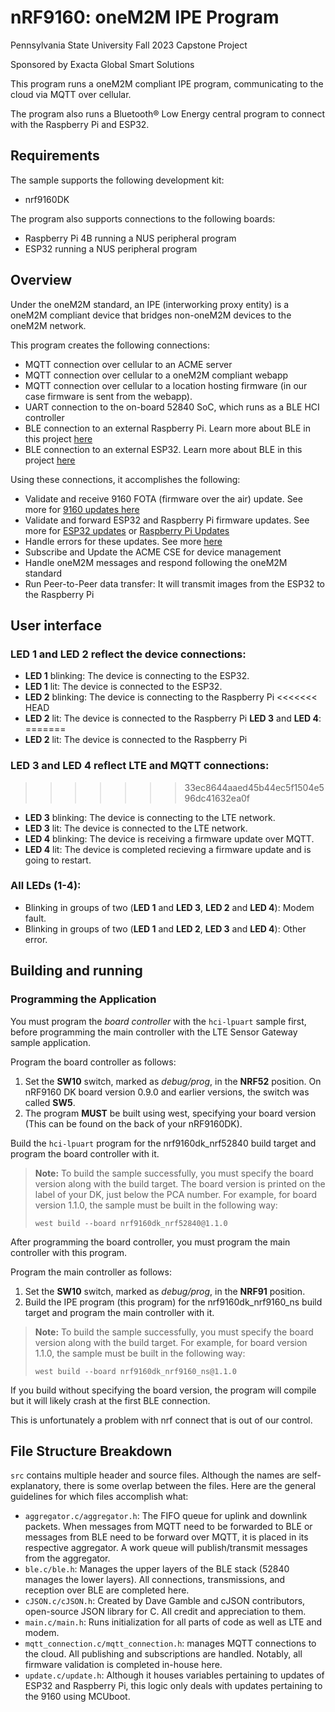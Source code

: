 # nRF9160: oneM2M IPE Program
Pennsylvania State University Fall 2023 Capstone Project

Sponsored by Exacta Global Smart Solutions

This program runs a oneM2M compliant IPE program, communicating to the cloud via MQTT over cellular.

The program also runs a Bluetooth® Low Energy central program to connect with the Raspberry Pi and ESP32.

## Requirements

The sample supports the following development kit:

- nrf9160DK

The program also supports connections to the following boards:

- Raspberry Pi 4B running a NUS peripheral program
- ESP32 running a NUS peripheral program

## Overview

Under the oneM2M standard, an IPE (interworking proxy entity) is a oneM2M compliant device that bridges non-oneM2M devices to the oneM2M network.

This program creates the following connections:

- MQTT connection over cellular to an ACME server
- MQTT connection over cellular to a oneM2M compliant webapp
- MQTT connection over cellular to a location hosting firmware (in our case firmware is sent from the webapp).
- UART connection to the on-board 52840 SoC, which runs as a BLE HCI controller
- BLE connection to an external Raspberry Pi. Learn more about BLE in this project [here](../../docs/Bluetooth.md)
- BLE connection to an external ESP32. Learn more about BLE in this project [here](../../docs/Bluetooth.md)

Using these connections, it accomplishes the following:

- Validate and receive 9160 FOTA (firmware over the air) update. See more for [9160 updates here](../../docs/9160Update.md)
- Validate and forward ESP32 and Raspberry Pi firmware updates. See more for [ESP32 updates](../../docs/ESP32Update.md) or [Raspberry Pi Updates](../../docs/RpiUpdate.md)
- Handle errors for these updates. See more [here](../../docs/firmwareUpdate.md)
- Subscribe and Update the ACME CSE for device management
- Handle oneM2M messages and respond following the oneM2M standard
- Run Peer-to-Peer data transfer: It will transmit images from the ESP32 to the Raspberry Pi

## User interface
### **LED 1** and **LED 2** reflect the device connections:
- **LED 1** blinking: The device is connecting to the ESP32.
- **LED 1** lit: The device is connected to the ESP32.
- **LED 2** blinking: The device is connecting to the Raspberry Pi
<<<<<<< HEAD
- **LED 2** lit: The device is connected to the Raspberry Pi
**LED 3** and **LED 4**:
=======
- **LED 2** lit: The device is connected to the Raspberry Pi  
### **LED 3** and **LED 4** reflect LTE and MQTT connections:  
>>>>>>> 33ec8644aaed45b44ec5f1504e596dc41632ea0f
- **LED 3** blinking: The device is connecting to the LTE network.
- **LED 3** lit: The device is connected to the LTE network.
- **LED 4** blinking: The device is receiving a firmware update over MQTT.
- **LED 4** lit: The device is completed recieving a firmware update and is going to restart.
### All LEDs (1-4):
- Blinking in groups of two (**LED 1** and **LED 3**, **LED 2** and **LED 4**): Modem fault.
- Blinking in groups of two (**LED 1** and **LED 2**, **LED 3** and **LED 4**): Other error.

## Building and running

### Programming the Application

You must program the *board controller* with the `hci-lpuart` sample first, before programming the main controller with the LTE Sensor Gateway sample application.

Program the board controller as follows:

1. Set the **SW10** switch, marked as *debug/prog*, in the **NRF52** position. On nRF9160 DK board version 0.9.0 and earlier versions, the switch was called **SW5**.
2. The program **MUST** be built using west, specifying your board version (This can be found on the back of your nRF9160DK).

Build the `hci-lpuart` program for the nrf9160dk_nrf52840 build target and program the board controller with it.

> **Note:**
> To build the sample successfully, you must specify the board version along with the build target.
> The board version is printed on the label of your DK, just below the PCA number.
> For example, for board version 1.1.0, the sample must be built in the following way:
> ```
> west build --board nrf9160dk_nrf52840@1.1.0
> ```

After programming the board controller, you must program the main controller with this program.

Program the main controller as follows:

1. Set the **SW10** switch, marked as *debug/prog*, in the **NRF91** position.
2. Build the IPE program (this program) for the nrf9160dk_nrf9160_ns build target and program the main controller with it.

> **Note:**
> To build the sample successfully, you must specify the board version along with the build target.
> For example, for board version 1.1.0, the sample must be built in the following way:
> ```
> west build --board nrf9160dk_nrf9160_ns@1.1.0
> ```

If you build without specifying the board version, the program will compile but it will likely crash at the first BLE connection.

This is unfortunately a problem with nrf connect that is out of our control.

## File Structure Breakdown

`src` contains multiple header and source files. Although the names are self-explanatory, there is some overlap between the files. Here are the general guidelines for which files accomplish what:

- `aggregator.c/aggregator.h`: The FIFO queue for uplink and downlink packets. When messages from MQTT need to be forwarded to BLE or messages from BLE need to be forward over MQTT, it is placed in its respective aggregator. A work queue will publish/transmit messages from the aggregator.
- `ble.c/ble.h`: Manages the upper layers of the BLE stack (52840 manages the lower layers). All connections, transmissions, and reception over BLE are completed here.
- `cJSON.c/cJSON.h`: Created by Dave Gamble and cJSON contributors, open-source JSON library for C. All credit and appreciation to them.
- `main.c/main.h`: Runs initialization for all parts of code as well as LTE and modem.
- `mqtt_connection.c/mqtt_connection.h`: manages MQTT connections to the cloud. All publishing and subscriptions are handled. Notably, all firmware validation is completed in-house here.
- `update.c/update.h`: Although it houses variables pertaining to updates of ESP32 and Raspberry Pi, this logic only deals with updates pertaining to the 9160 using MCUboot.
